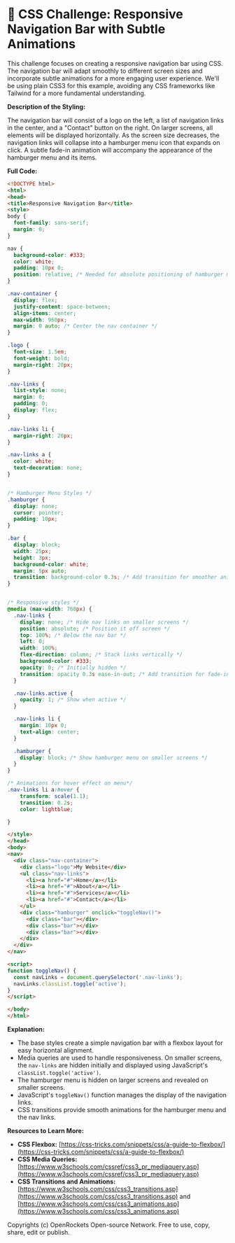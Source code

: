 # 🐞 CSS Challenge:  Responsive Navigation Bar with Subtle Animations


This challenge focuses on creating a responsive navigation bar using CSS.  The navigation bar will adapt smoothly to different screen sizes and incorporate subtle animations for a more engaging user experience. We'll be using plain CSS3 for this example, avoiding any CSS frameworks like Tailwind for a more fundamental understanding.

**Description of the Styling:**

The navigation bar will consist of a logo on the left, a list of navigation links in the center, and a "Contact" button on the right. On larger screens, all elements will be displayed horizontally. As the screen size decreases, the navigation links will collapse into a hamburger menu icon that expands on click.  A subtle fade-in animation will accompany the appearance of the hamburger menu and its items.


**Full Code:**

```html
<!DOCTYPE html>
<html>
<head>
<title>Responsive Navigation Bar</title>
<style>
body {
  font-family: sans-serif;
  margin: 0;
}

nav {
  background-color: #333;
  color: white;
  padding: 10px 0;
  position: relative; /* Needed for absolute positioning of hamburger menu */
}

.nav-container {
  display: flex;
  justify-content: space-between;
  align-items: center;
  max-width: 960px;
  margin: 0 auto; /* Center the nav container */
}

.logo {
  font-size: 1.5em;
  font-weight: bold;
  margin-right: 20px;
}

.nav-links {
  list-style: none;
  margin: 0;
  padding: 0;
  display: flex;
}

.nav-links li {
  margin-right: 20px;
}

.nav-links a {
  color: white;
  text-decoration: none;
}


/* Hamburger Menu Styles */
.hamburger {
  display: none;
  cursor: pointer;
  padding: 10px;
}

.bar {
  display: block;
  width: 25px;
  height: 3px;
  background-color: white;
  margin: 5px auto;
  transition: background-color 0.3s; /* Add transition for smoother animation */
}


/* Responsive styles */
@media (max-width: 768px) {
  .nav-links {
    display: none; /* Hide nav links on smaller screens */
    position: absolute; /* Position it off screen */
    top: 100%; /* Below the nav bar */
    left: 0;
    width: 100%;
    flex-direction: column; /* Stack links vertically */
    background-color: #333;
    opacity: 0; /* Initially hidden */
    transition: opacity 0.3s ease-in-out; /* Add transition for fade-in animation */
  }

  .nav-links.active {
    opacity: 1; /* Show when active */
  }

  .nav-links li {
    margin: 10px 0;
    text-align: center;
  }

  .hamburger {
    display: block; /* Show hamburger menu on smaller screens */
  }
}

/* Animations for hover effect on menu*/
.nav-links li a:hover {
    transform: scale(1.1);
    transition: 0.2s;
    color: lightblue;

}

</style>
</head>
<body>
<nav>
  <div class="nav-container">
    <div class="logo">My Website</div>
    <ul class="nav-links">
      <li><a href="#">Home</a></li>
      <li><a href="#">About</a></li>
      <li><a href="#">Services</a></li>
      <li><a href="#">Contact</a></li>
    </ul>
    <div class="hamburger" onclick="toggleNav()">
      <div class="bar"></div>
      <div class="bar"></div>
      <div class="bar"></div>
    </div>
  </div>
</nav>

<script>
function toggleNav() {
  const navLinks = document.querySelector('.nav-links');
  navLinks.classList.toggle('active');
}
</script>

</body>
</html>
```

**Explanation:**

* The base styles create a simple navigation bar with a flexbox layout for easy horizontal alignment.
* Media queries are used to handle responsiveness.  On smaller screens, the `nav-links` are hidden initially and displayed using JavaScript's `classList.toggle('active')`.
* The hamburger menu is hidden on larger screens and revealed on smaller screens.
* JavaScript's `toggleNav()` function manages the display of the navigation links.
* CSS transitions provide smooth animations for the hamburger menu and the nav links.

**Resources to Learn More:**

* **CSS Flexbox:** [https://css-tricks.com/snippets/css/a-guide-to-flexbox/](https://css-tricks.com/snippets/css/a-guide-to-flexbox/)
* **CSS Media Queries:** [https://www.w3schools.com/cssref/css3_pr_mediaquery.asp](https://www.w3schools.com/cssref/css3_pr_mediaquery.asp)
* **CSS Transitions and Animations:** [https://www.w3schools.com/css/css3_transitions.asp](https://www.w3schools.com/css/css3_transitions.asp) and [https://www.w3schools.com/css/css3_animations.asp](https://www.w3schools.com/css/css3_animations.asp)


Copyrights (c) OpenRockets Open-source Network. Free to use, copy, share, edit or publish.

